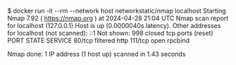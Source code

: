 $ docker run -it --rm --network host networkstatic/nmap localhost
Starting Nmap 7.92 ( https://nmap.org ) at 2024-04-28 21:04 UTC
Nmap scan report for localhost (127.0.0.1)
Host is up (0.0000040s latency).
Other addresses for localhost (not scanned): ::1
Not shown: 998 closed tcp ports (reset)
PORT    STATE    SERVICE
80/tcp  filtered http
111/tcp open     rpcbind

Nmap done: 1 IP address (1 host up) scanned in 1.43 seconds